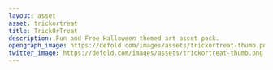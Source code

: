 ```yaml
---
layout: asset
asset: trickortreat
title: TrickOrTreat
description: Fun and Free Halloween themed art asset pack.
opengraph_image: https://defold.com/images/assets/trickortreat-thumb.png
twitter_image: https://defold.com/images/assets/trickortreat-thumb.png
---
```

